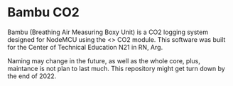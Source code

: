 # Bambu CO2
 Bambu (Breathing Air Measuring Boxy Unit) is a CO2 logging system designed for NodeMCU using the <> CO2 module. This software was built for the Center of Technical Education N21 in RN, Arg.
 
 Naming may change in the future, as well as the whole core, plus, maintance is not plan to last much. This repository might get turn down by the end of 2022.
